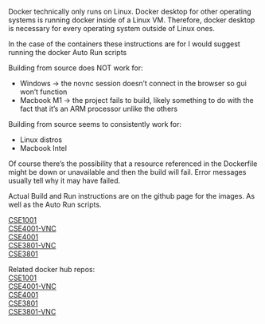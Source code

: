 Docker technically only runs on Linux. Docker desktop for other operating systems is running docker inside of a Linux VM. Therefore, docker desktop is necessary for every operating system outside of Linux ones. 

In the case of the containers these instructions are for I would suggest running the docker Auto Run scripts 

Building from source does NOT work for:
* Windows -> the novnc session doesn’t connect in the browser so gui won’t function
* Macbook M1 -> the project fails to build, likely something to do with the fact that it’s an ARM processor unlike the others

Building from source seems to consistently work for:
* Linux distros
* Macbook Intel

Of course there’s the possibility that a resource referenced in the Dockerfile might be down or unavailable and then the build will fail. Error messages usually tell why it may have failed. 

Actual Build and Run instructions are on the github page for the images. As well as the Auto Run scripts.

[CSE1001](https://github.com/FITSEC/docker_images/tree/main/cse1001_vnc)  
[CSE4001-VNC](https://github.com/FITSEC/docker_images/tree/main/cse4001_vnc)  
[CSE4001](https://github.com/FITSEC/docker_images/tree/main/cse4001)  
[CSE3801-VNC](https://github.com/FITSEC/docker_images/tree/main/cyber_ops_vnc)  
[CSE3801](https://github.com/FITSEC/docker_images/tree/main/cyber_ops)  

Related docker hub repos:  
[CSE1001](https://hub.docker.com/r/kourtnee/cse1001-novnc)  
[CSE4001-VNC](https://hub.docker.com/r/tjoconnor/cse4001-vnc)  
[CSE4001](https://hub.docker.com/r/tjoconnor/cse4001)    
[CSE3801](https://hub.docker.com/r/tjoconnor/cyber_ops)  
[CSE3801-VNC](https://hub.docker.com/r/tjoconnor/cyber_ops_vnc)  
